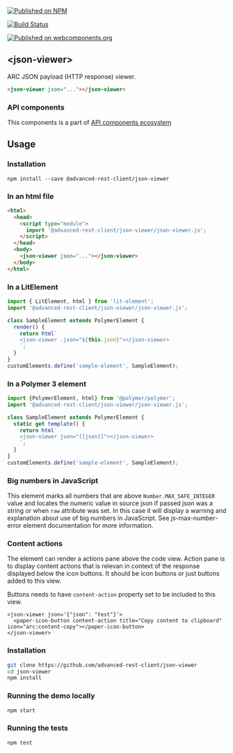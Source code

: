 [![Published on NPM](https://img.shields.io/npm/v/@advanced-rest-client/json-viewer.svg)](https://www.npmjs.com/package/@advanced-rest-client/json-viewer)

[![Build Status](https://travis-ci.org/advanced-rest-client/json-viewer.svg?branch=stage)](https://travis-ci.org/advanced-rest-client/json-viewer)

[![Published on webcomponents.org](https://img.shields.io/badge/webcomponents.org-published-blue.svg)](https://www.webcomponents.org/element/advanced-rest-client/json-viewer)

## &lt;json-viewer&gt;

ARC JSON payload (HTTP response) viewer.


```html
<json-viewer json="..."></json-viewer>
```

### API components

This components is a part of [API components ecosystem](https://elements.advancedrestclient.com/)

## Usage

### Installation
```
npm install --save @advanced-rest-client/json-viewer
```

### In an html file

```html
<html>
  <head>
    <script type="module">
      import '@advanced-rest-client/json-viewer/json-viewer.js';
    </script>
  </head>
  <body>
    <json-viewer json="..."></json-viewer>
  </body>
</html>
```

### In a LitElement

```js
import { LitElement, html } from 'lit-element';
import '@advanced-rest-client/json-viewer/json-viewer.js';

class SampleElement extends PolymerElement {
  render() {
    return html`
    <json-viewer .json="${this.json}"></json-viewer>
    `;
  }
}
customElements.define('sample-element', SampleElement);
```

### In a Polymer 3 element

```js
import {PolymerElement, html} from '@polymer/polymer';
import '@advanced-rest-client/json-viewer/json-viewer.js';

class SampleElement extends PolymerElement {
  static get template() {
    return html`
    <json-viewer json="[[json]]"></json-viewer>
    `;
  }
}
customElements.define('sample-element', SampleElement);
```

### Big numbers in JavaScript

This element marks all numbers that are above `Number.MAX_SAFE_INTEGER` value
and locates the numeric value in source json if passed json was a string or
when `raw` attribute was set. In this case it will display a warning and
explanation about use of big numbers in JavaScript.
See js-max-number-error element documentation for more information.

### Content actions

The element can render a actions pane above the code view. Action pane is to
display content actions that is relevan in context of the response displayed
below the icon buttons. It should be icon buttons or just buttons added to this
view.

Buttons needs to have `content-action` property set to be included to this view.

```
<json-viewer json='{"json": "test"}'>
  <paper-icon-button content-action title="Copy content to clipboard" icon="arc:content-copy"></paper-icon-button>
</json-viewer>
```

### Installation

```sh
git clone https://github.com/advanced-rest-client/json-viewer
cd json-viewer
npm install
```

### Running the demo locally

```sh
npm start
```

### Running the tests

```sh
npm test
```

